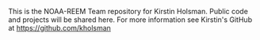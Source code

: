 This is the NOAA-REEM Team repository for Kirstin Holsman. Public code and projects will be shared here. For more information see Kirstin's GitHub at https://github.com/kholsman

